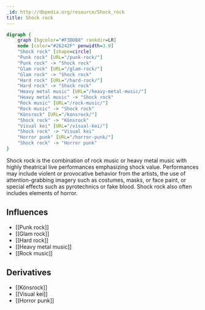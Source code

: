 ```yaml
---
_id: http://dbpedia.org/resource/Shock_rock
title: Shock rock
---
```


```dot
digraph {
	graph [bgcolor="#F3DDB8" rankdir=LR]
	node [color="#26242F" penwidth=3.0]
	"Shock rock" [shape=circle]
	"Punk rock" [URL="/punk-rock/"]
	"Punk rock" -> "Shock rock"
	"Glam rock" [URL="/glam-rock/"]
	"Glam rock" -> "Shock rock"
	"Hard rock" [URL="/hard-rock/"]
	"Hard rock" -> "Shock rock"
	"Heavy metal music" [URL="/heavy-metal-music/"]
	"Heavy metal music" -> "Shock rock"
	"Rock music" [URL="/rock-music/"]
	"Rock music" -> "Shock rock"
	"Könsrock" [URL="/konsrock/"]
	"Shock rock" -> "Könsrock"
	"Visual kei" [URL="/visual-kei/"]
	"Shock rock" -> "Visual kei"
	"Horror punk" [URL="/horror-punk/"]
	"Shock rock" -> "Horror punk"
}
```

Shock rock is the combination of rock music or heavy metal music with highly theatrical live performances emphasizing shock value. Performances may include violent or provocative behavior from the artists, the use of attention-grabbing imagery such as costumes, masks, or face paint, or special effects such as pyrotechnics or fake blood. Shock rock also often includes elements of horror.

## Influences
- [[Punk rock]]
- [[Glam rock]]
- [[Hard rock]]
- [[Heavy metal music]]
- [[Rock music]]

## Derivatives
- [[Könsrock]]
- [[Visual kei]]
- [[Horror punk]]
